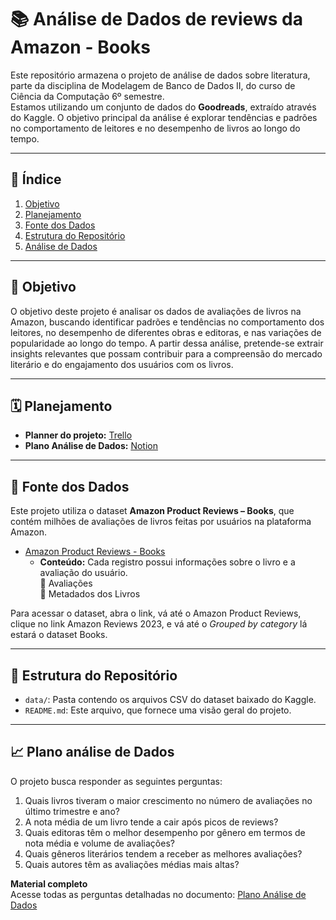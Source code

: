 # 📚 Análise de Dados de reviews da Amazon - Books

Este repositório armazena o projeto de análise de dados sobre literatura, parte da disciplina de Modelagem de Banco de Dados II, do curso de Ciência da Computação 6º semestre.  
Estamos utilizando um conjunto de dados do **Goodreads**, extraído através do Kaggle. O objetivo principal da análise é explorar tendências e padrões no comportamento de leitores e no desempenho de livros ao longo do tempo.

---

## 📖 Índice

1. [Objetivo](#objetivo)
2. [Planejamento](#planejamento)  
3. [Fonte dos Dados](#fonte-dos-dados)  
4. [Estrutura do Repositório](#estrutura-do-repositorio)  
5. [Análise de Dados](#analise-de-dados)

---

<h2 id="objetivo">📍 Objetivo</h2>

O objetivo deste projeto é analisar os dados de avaliações de livros na Amazon, buscando identificar padrões e tendências no comportamento dos leitores, no desempenho de diferentes obras e editoras, e nas variações de popularidade ao longo do tempo. A partir dessa análise, pretende-se extrair insights relevantes que possam contribuir para a compreensão do mercado literário e do engajamento dos usuários com os livros.

---

<h2 id="planejamento">🗓️ Planejamento</h2>

* **Planner do projeto:** [Trello](https://trello.com/b/glsrUTGu)
* **Plano Análise de Dados:** [Notion](https://www.notion.so/An-lise-de-Dados-de-Reviews-da-Amazon-Books-2602e007d63e809ba953ccd10c330932?source=copy_link)

---

<h2 id="fonte-dos-dados">🔗 Fonte dos Dados</h2>

Este projeto utiliza o dataset **Amazon Product Reviews – Books**, que contém milhões de avaliações de livros feitas por usuários na plataforma Amazon.

* [Amazon Product Reviews - Books](https://cseweb.ucsd.edu/~jmcauley/datasets.html)  
  - **Conteúdo:** Cada registro possui informações sobre o livro e a avaliação do usuário.  
    🔹 Avaliações  
    🔹 Metadados dos Livros
    
Para acessar o dataset, abra o link, vá até o Amazon Product Reviews, clique no link Amazon Reviews 2023, e vá até o *Grouped by category* lá estará o dataset Books.

---

<h2 id="estrutura-do-repositorio">📂 Estrutura do Repositório</h2>

* `data/`: Pasta contendo os arquivos CSV do dataset baixado do Kaggle.  
* `README.md`: Este arquivo, que fornece uma visão geral do projeto.

---

<h2 id="plano-analise-de-dados">📈 Plano análise de Dados</h2>

O projeto busca responder as seguintes perguntas:  

1. Quais livros tiveram o maior crescimento no número de avaliações no último trimestre e ano?  
2. A nota média de um livro tende a cair após picos de reviews?  
3. Quais editoras têm o melhor desempenho por gênero em termos de nota média e volume de avaliações?
4. Quais gêneros literários tendem a receber as melhores avaliações?
5. Quais autores têm as avaliações médias mais altas?

**Material completo**  
Acesse todas as perguntas detalhadas no documento: [Plano Análise de Dados](https://www.notion.so/An-lise-de-Dados-de-Reviews-da-Amazon-Books-2602e007d63e809ba953ccd10c330932?source=copy_link)
